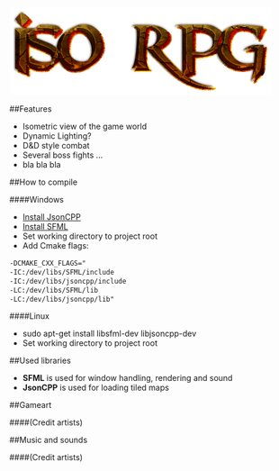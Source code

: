 ![Isometric RPG](assets/textures/title-text.png "Logo Title Text 1")


##Features
* Isometric view of the game world
* Dynamic Lighting?
* D&D style combat
* Several boss fights ...
* bla bla bla


##How to compile

####Windows
* [Install JsonCPP](https://docs.google.com/presentation/d/1j8LEDLVJjfNGwIVoKG8jvTNS_pV6ClRKx-tVeHcrEdw/edit?rm=embedded#slide=id.g120670dfdc_0_47)
* [Install SFML](https://docs.google.com/presentation/d/1Xdg4UL_RvcjkVVTskfg-_Tsfl8aEl-pFQlUTEJNbBrU/edit?rm=embedded#slide=id.g120670dfdc_0_47)
* Set working directory to project root
* Add Cmake flags:
```
-DCMAKE_CXX_FLAGS="
-IC:/dev/libs/SFML/include 
-IC:/dev/libs/jsoncpp/include 
-LC:/dev/libs/SFML/lib 
-LC:/dev/libs/jsoncpp/lib"
```

####Linux
* sudo apt-get install libsfml-dev libjsoncpp-dev
* Set working directory to project root

##Used libraries
* **SFML** is used for window handling, rendering and sound
* **JsonCPP** is used for loading tiled maps


##Gameart

####(Credit artists)


##Music and sounds

####(Credit artists)
